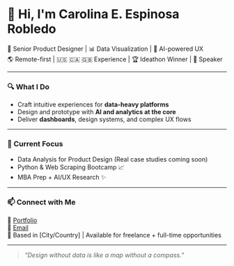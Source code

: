 # 👋 Hi, I'm Carolina E. Espinosa Robledo

🎨 Senior Product Designer | 📊 Data Visualization | 🤖 AI-powered UX  
🌎 Remote-first | 🇺🇸 🇨🇦 🇬🇧 Experience | 🏆 Ideathon Winner | 🎤 Speaker

---

### 🔍 What I Do
- Craft intuitive experiences for **data-heavy platforms**
- Design and prototype with **AI and analytics at the core**
- Deliver **dashboards**, design systems, and complex UX flows

---

### 🔧 Current Focus
- Data Analysis for Product Design (Real case studies coming soon)
- Python & Web Scraping Bootcamp 📈
- MBA Prep + AI/UX Research ✨

---

### 📫 Connect with Me  
💼 [Portfolio](https://yourportfolio.com)  
📧 [Email](mailto:your@email.com)  
📍 Based in [City/Country] | Available for freelance + full-time opportunities

---

> *“Design without data is like a map without a compass.”*

